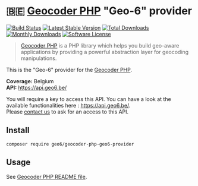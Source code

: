 # :belgium: [Geocoder PHP](https://github.com/geocoder-php/Geocoder) "Geo-6" provider

[![Build Status](https://travis-ci.org/geo6/geocoder-php-geo6-provider.svg?branch=master)](https://travis-ci.org/geo6/geocoder-php-geo6-provider)
[![Latest Stable Version](https://poser.pugx.org/geo6/geocoder-php-geo6-provider/v/stable)](https://packagist.org/packages/geo6/geocoder-php-geo6-provider)
[![Total Downloads](https://poser.pugx.org/geo6/geocoder-php-geo6-provider/downloads)](https://packagist.org/packages/geo6/geocoder-php-geo6-provider)
[![Monthly Downloads](https://poser.pugx.org/geo6/geocoder-php-geo6-provider/d/monthly.png)](https://packagist.org/packages/geo6/geocoder-php-geo6-provider)
[![Software License](https://img.shields.io/badge/license-MIT-brightgreen.svg)](LICENSE)

> [Geocoder PHP](https://github.com/geocoder-php/Geocoder) is a PHP library which helps you build geo-aware applications by providing a powerful abstraction layer for geocoding manipulations.

This is the "Geo-6" provider for the [Geocoder PHP](https://github.com/geocoder-php/Geocoder).

**Coverage:** Belgium  
**API:** <https://api.geo6.be/>

You will require a key to access this API. You can have a look at the available functionalities here : <https://api.geo6.be/>.  
Please [contact us](https://geo6.be/contact.html) to ask for an access to this API.

## Install

    composer require geo6/geocoder-php-geo6-provider

## Usage

See [Geocoder PHP README file](https://github.com/geocoder-php/Geocoder/blob/master/README.md).
